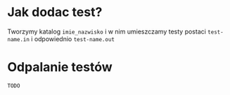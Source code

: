 # Jak dodac test?
Tworzymy katalog ``imie_nazwisko`` i w nim umieszczamy testy postaci ``test-name.in`` i odpowiednio ``test-name.out``
# Odpalanie testów
```
TODO
```
